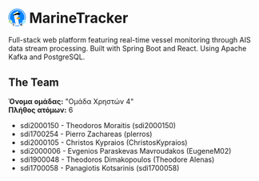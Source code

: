 <h1>
    <img src="https://github.com/sdi2000150/MarineTracker/blob/main/Logo.png" alt="Logo" width="35" style="vertical-align: bottom;"/> MarineTracker
</h1>
Full-stack web platform featuring real-time vessel monitoring through AIS data stream processing. Built with Spring Boot and React. Using Apache Kafka and PostgreSQL.

## The Team 
**Όνομα ομάδας:** "Ομάδα Χρηστών 4" <br>
**Πλήθος ατόμων:** 6
- sdi2000150 - Theodoros Moraitis (sdi2000150)
- sdi1700254 - Pierro Zachareas (plerros)
- sdi2000105 - Christos Kypraios (ChristosKypraios)
- sdi2000006 - Evgenios Paraskevas Mavroudakos (EugeneM02)
- sdi1900048 - Theodoros Dimakopoulos (Theodore Alenas)
- sdi1700058 - Panagiotis Kotsarinis (sdi1700058)
